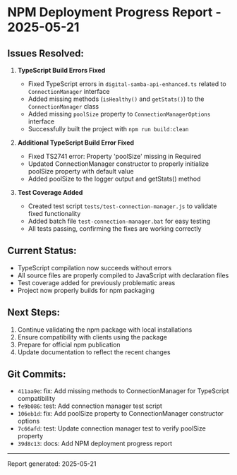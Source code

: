 # NPM Deployment Progress Report - 2025-05-21

## Issues Resolved:
1. **TypeScript Build Errors Fixed**
   - Fixed TypeScript errors in `digital-samba-api-enhanced.ts` related to `ConnectionManager` interface
   - Added missing methods (`isHealthy()` and `getStats()`) to the `ConnectionManager` class
   - Added missing `poolSize` property to `ConnectionManagerOptions` interface
   - Successfully built the project with `npm run build:clean`

2. **Additional TypeScript Build Error Fixed**
   - Fixed TS2741 error: Property 'poolSize' missing in Required<ConnectionManagerOptions>
   - Updated ConnectionManager constructor to properly initialize poolSize property with default value
   - Added poolSize to the logger output and getStats() method

3. **Test Coverage Added**
   - Created test script `tests/test-connection-manager.js` to validate fixed functionality
   - Added batch file `test-connection-manager.bat` for easy testing
   - All tests passing, confirming the fixes are working correctly

## Current Status:
- TypeScript compilation now succeeds without errors
- All source files are properly compiled to JavaScript with declaration files
- Test coverage added for previously problematic areas
- Project now properly builds for npm packaging

## Next Steps:
1. Continue validating the npm package with local installations
2. Ensure compatibility with clients using the package
3. Prepare for official npm publication
4. Update documentation to reflect the recent changes

## Git Commits:
- `411aa9e`: fix: Add missing methods to ConnectionManager for TypeScript compatibility
- `fe9b086`: test: Add connection manager test script
- `106eb1d`: fix: Add poolSize property to ConnectionManager constructor options
- `7c66afd`: test: Update connection manager test to verify poolSize property
- `39d8c13`: docs: Add NPM deployment progress report

---
Report generated: 2025-05-21
